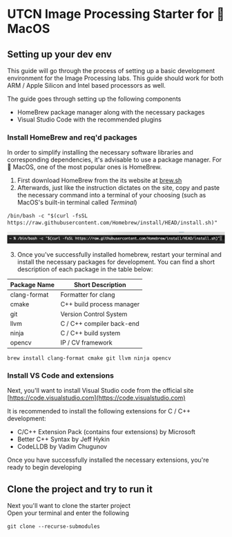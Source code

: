 # UTCN Image Processing Starter for :apple: MacOS

## Setting up your dev env

This guide will go through the process of setting up a basic development environment for the Image Processing labs. This guide should work for both ARM / Apple Silicon and Intel based processors as well.

The guide goes through setting up the following components

- HomeBrew package manager along with the necessary packages
- Visual Studio Code with the recommended plugins

### Install HomeBrew and req'd packages

In order to simplify installing the necessary software libraries and corresponding dependencies, it's advisable to use a package manager. For :apple: MacOS, one of the most popular ones is HomeBrew.

1. First download HomeBrew from the its website at [brew.sh](https://brew.sh)
2. Afterwards, just like the instruction dictates on the site, copy and paste the necessary command into a terminal of your choosing (such as MacOS's built-in terminal called _Terminal_)

```shell
/bin/bash -c "$(curl -fsSL https://raw.githubusercontent.com/Homebrew/install/HEAD/install.sh)"
```

![Install HomeBrew](assets/README/1_install_brew.png)

3. Once you've successfully installed homebrew, restart your terminal and install the necessary packages for development. You can find a short description of each package in the table below:

| Package Name | Short Description         |
| ------------ | ------------------------- |
| clang-format | Formatter for clang       |
| cmake        | C++ build process manager |
| git          | Version Control System    |
| llvm         | C / C++ compiler back-end |
| ninja        | C / C++ build system      |
| opencv       | IP / CV framework         |

```shell
brew install clang-format cmake git llvm ninja opencv
```

### Install VS Code and extensions

Next, you'll want to install Visual Studio code from the official site [https://code.visualstudio.com](https://code.visualstudio.com)

It is recommended to install the following extensions for C / C++ development:

- C/C++ Extension Pack (contains four extensions) by Microsoft
- Better C++ Syntax by Jeff Hykin
- CodeLLDB by Vadim Chugunov

Once you have successfully installed the necessary extensions, you're ready to begin developing

## Clone the project and try to run it

Next you'll want to clone the starter project  
Open your terminal and enter the following

```shell
git clone --recurse-submodules
```
